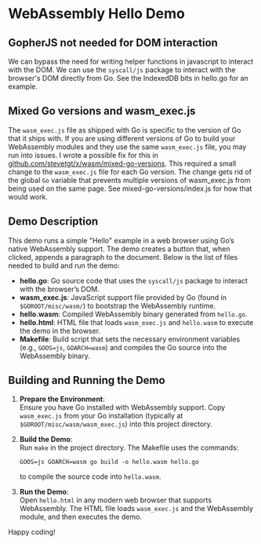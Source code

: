 # WebAssembly Hello Demo

## GopherJS not needed for DOM interaction

We can bypass the need for writing helper functions in javascript to
interact with the DOM. We can use the `syscall/js` package to interact
with the browser's DOM directly from Go.  See the IndexedDB bits in
hello.go for an example.

## Mixed Go versions and wasm_exec.js

The `wasm_exec.js` file as shipped with Go is specific to the version
of Go that it ships with.  If you are using different versions of Go
to build your WebAssembly modules and they use the same `wasm_exec.js`
file, you may run into issues.  I wrote a possible fix for this in
[github.com/stevetgt/x/wasm/mixed-go-versions](http://github.com/stevegt/x/wasm/mixed-go-versions).
This required a small change to the `wasm_exec.js` file for each Go
version.  The change gets rid of the global `Go` variable that
prevents multiple versions of wasm_exec.js from being used on the same
page.  See mixed-go-versions/index.js for how that would work.

## Demo Description

This demo runs a simple "Hello" example in a web browser using Go’s native WebAssembly support. The demo creates a button that, when clicked, appends a paragraph to the document. Below is the list of files needed to build and run the demo:

- **hello.go**: Go source code that uses the `syscall/js` package to interact with the browser’s DOM.
- **wasm_exec.js**: JavaScript support file provided by Go (found in `$GOROOT/misc/wasm/`) to bootstrap the WebAssembly runtime.
- **hello.wasm**: Compiled WebAssembly binary generated from `hello.go`.
- **hello.html**: HTML file that loads `wasm_exec.js` and `hello.wasm` to execute the demo in the browser.
- **Makefile**: Build script that sets the necessary environment variables (e.g., `GOOS=js`, `GOARCH=wasm`) and compiles the Go source into the WebAssembly binary.

## Building and Running the Demo

1. **Prepare the Environment**:  
   Ensure you have Go installed with WebAssembly support. Copy `wasm_exec.js` from your Go installation (typically at `$GOROOT/misc/wasm/wasm_exec.js`) into this project directory.

2. **Build the Demo**:  
   Run `make` in the project directory. The Makefile uses the commands:
   ```
   GOOS=js GOARCH=wasm go build -o hello.wasm hello.go
   ```
   to compile the source code into `hello.wasm`.

3. **Run the Demo**:  
   Open `hello.html` in any modern web browser that supports WebAssembly. The HTML file loads `wasm_exec.js` and the WebAssembly module, and then executes the demo.

Happy coding!
